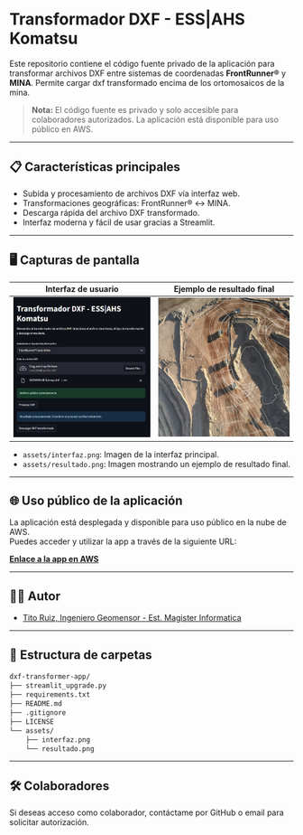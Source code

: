 # Transformador DXF - ESS|AHS Komatsu

Este repositorio contiene el código fuente privado de la aplicación para transformar archivos DXF entre sistemas de coordenadas **FrontRunner®** y **MINA**.
Permite cargar dxf transformado encima de los ortomosaicos de la mina.

> **Nota:** El código fuente es privado y solo accesible para colaboradores autorizados.
> La aplicación está disponible para uso público en AWS.

---

## 📋 Características principales

- Subida y procesamiento de archivos DXF vía interfaz web.
- Transformaciones geográficas: FrontRunner® ↔ MINA.
- Descarga rápida del archivo DXF transformado.
- Interfaz moderna y fácil de usar gracias a Streamlit.

---

## 🖥️ Capturas de pantalla

| Interfaz de usuario | Ejemplo de resultado final |
|---------------------|--------------------------|
| ![Interfaz principal](assets/interfaz.png) | ![DXF transformado](assets/resultado.png) |

- `assets/interfaz.png`: Imagen de la interfaz principal.
- `assets/resultado.png`: Imagen mostrando un ejemplo de resultado final.

---

## 🌐 Uso público de la aplicación

La aplicación está desplegada y disponible para uso público en la nube de AWS.  
Puedes acceder y utilizar la app a través de la siguiente URL:

**[Enlace a la app en AWS](http://ec2-18-222-200-4.us-east-2.compute.amazonaws.com:8501/)**

---

## 👨‍💻 Autor

- [Tito Ruiz, Ingeniero Geomensor - Est. Magister Informatica](https://github.com/titoruizh)

---

## 📁 Estructura de carpetas

```
dxf-transformer-app/
├── streamlit_upgrade.py
├── requirements.txt
├── README.md
├── .gitignore
├── LICENSE
└── assets/
    ├── interfaz.png
    └── resultado.png
```

---

## 🛠️ Colaboradores

Si deseas acceso como colaborador, contáctame por GitHub o email para solicitar autorización.
